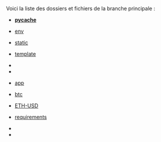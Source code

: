 Voici la liste des dossiers et fichiers de la branche principale :

- [__pycache__](__pycache__/)
- [env](env/)
- [static](static/)
- [template](template/)
- 
- 
- [app](app.py)
- [btc](btc.csv)
- [ETH-USD](ETH-USD.csv)
- [requirements](requirements.txt)

- 

- 

